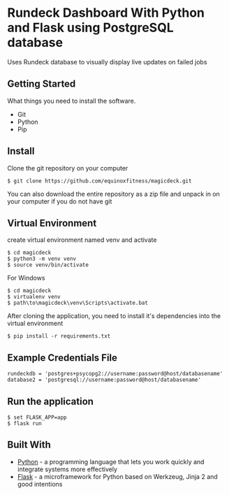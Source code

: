 # Rundeck Dashboard With Python and Flask using PostgreSQL database

Uses Rundeck database to visually display live updates on failed jobs

## Getting Started

What things you need to install the software.

* Git
* Python
* Pip

## Install

Clone the git repository on your computer

```
$ git clone https://github.com/equinoxfitness/magicdeck.git
```

You can also download the entire repository as a zip file and unpack in on your computer if you do not have git

## Virtual Environment
create virtual environment named venv and activate
```
$ cd magicdeck
$ python3 -m venv venv
$ source venv/bin/activate
```
For Windows
```
$ cd magicdeck
$ virtualenv venv
$ path\to\magicdeck\venv\Scripts\activate.bat
```

After cloning the application, you need to install it's dependencies into the virtual environment
```
$ pip install -r requirements.txt
```

## Example Credentials File
```
rundeckdb = 'postgres+psycopg2://username:password@host/databasename'
database2 = 'postgresql://username:password@host/databasename'
```

## Run the application
 
``` 
$ set FLASK_APP=app
$ flask run
```

## Built With
* [Python](https://www.python.org/) - a programming language that lets you work quickly and integrate systems more effectively
* [Flask](http://flask.pocoo.org/) - a microframework for Python based on Werkzeug, Jinja 2 and good intentions
